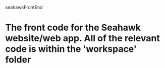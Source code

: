 seahawkFrontEnd

# The front code for the Seahawk website/web app. All of the relevant code is within the 'workspace' folder

